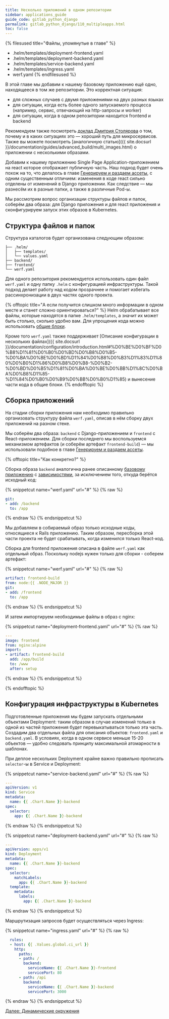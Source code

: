 ```yaml
---
title: Несколько приложений в одном репозитории
sidebar: applications_guide
guide_code: gitlab_python_django
permalink: gitlab_python_django/110_multipleapps.html
toc: false
---
```


{% filesused title="Файлы, упомянутые в главе" %}
- .helm/templates/deployment-frontend.yaml
- .helm/templates/deployment-backend.yaml
- .helm/templates/service-backend.yaml
- .helm/templates/ingress.yaml
- werf.yaml
{% endfilesused %}

В этой главе мы добавим к нашему базовому приложению ещё одно, находящееся в том же репозитории. Это корректная ситуация:

* для сложных случаев с двумя приложениями на двух разных языках
* для ситуации, когда есть более одного запускаемого процесса (например, сервис, отвечающий на http-запросы и worker)
* для ситуации, когда в одном репозитории находится frontend и backend

Рекомендуем также посмотреть [доклад Дмитрия Столярова](https://www.youtube.com/watch?v=g9cgppj0gKQ) о том, почему и в каких ситуациях это — хороший путь для микросервисов. Также вы можете посмотреть [аналогичную статью]({{ site.docsurl }}/documentation/guides/advanced_build/multi_images.html) о приложении с несколькими образами.

Добавим к нашему приложению Single Page Application-приложением на react которое отображает публичную часть. Наш подход будет очень похож на то, что делалось в главе [Генерируем и раздаем ассеты](040_assets.html), с одним существенным отличием: изменения в коде react сильно отделены от изменений в Django приложении. Как следствие — мы разнесём их в разные папки, а также в различные Pod-ы.

Мы рассмотрим вопрос организации структуры файлов и папок, соберём два образа: для Django приложения и для react приложения и сконфигурируем запуск этих образов в Kubernetes.

## Структура файлов и папок

Структура каталогов будет организована следующим образом:

```
├── .helm/
│   ├── templates/
│   └── values.yaml
├── backend/
├── frontend/
└── werf.yaml
```

Для одного репозитория рекомендуется использовать один файл `werf.yaml` и одну папку `.helm` с конфигурацией инфраструктуры. Такой подход делает работу над кодом прозрачнее и помогает избегать рассинхронизации в двух частях одного проекта.

{% offtopic title="А если получится слишком много информации в одном месте и станет сложно ориентироваться?" %}
Helm обрабатывает все файлы, которые находятся в папке `.helm/templates`, а значит их может быть столько, сколько удобно вам. Для упрощения кода можно использовать [общие блоки](https://helm.sh/docs/chart_template_guide/named_templates/).

Кроме того `werf.yaml` также поддерживает [Описание конфигурации в нескольких файлах]({{ site.docsurl }}/documentation/configuration/introduction.html#%D0%BE%D0%BF%D0%B8%D1%81%D0%B0%D0%BD%D0%B8%D0%B5-%D0%BA%D0%BE%D0%BD%D1%84%D0%B8%D0%B3%D1%83%D1%80%D0%B0%D1%86%D0%B8%D0%B8-%D0%B2-%D0%BD%D0%B5%D1%81%D0%BA%D0%BE%D0%BB%D1%8C%D0%BA%D0%B8%D1%85-%D1%84%D0%B0%D0%B9%D0%BB%D0%B0%D1%85) и вынесение части кода в общие блоки.
{% endofftopic %}

## Сборка приложений

На стадии сборки приложения нам необходимо правильно организовать структуру файла `werf.yaml`, описав в нём сборку двух приложений на разном стеке.

Мы соберём два образа: `backend` c Django-приложением и `frontend` c React-приложением. Для сборки последнего мы воспользуемся механизмом артефактов (и соберём артефакт `frontend-build`) — мы использовали подобное в главе [Генерируем и раздаем ассеты](040_assets.html).

{% offtopic title="Как конкретно?" %}

Сборка образа `backend` аналогична ранее описанному [базовому приложению](020_basic.html) с [зависимостями](030_dependencies.html), за исключением того, откуда берётся исходный код:

{% snippetcut name="werf.yaml" url="#" %}
{% raw %}
```yaml
git:
- add: /backend
  to: /app
```
{% endraw %}
{% endsnippetcut %}

Мы добавляем в собираемый образ только исходные коды, относящиеся к Rails приложению. Таким образом, пересборка этой части проекта не будет срабатывать, когда изменился только React-код.

Сборка для frontend приложения описана в файле `werf.yaml` как отдельный образ. Поскольку nodejs нужен только для сборки - соберем артефакт:

{% snippetcut name="werf.yaml" url="#" %}
{% raw %}
```yaml
artifact: frontend-build
from: node:{{ .NODE_MAJOR }}
git:
- add: /frontend
  to: /app
```
{% endraw %}
{% endsnippetcut %}

И затем импортируем необходимые файлы в образ с nginx:

{% snippetcut name="deployment-frontend.yaml" url="#" %}
{% raw %}
```yaml
---
image: frontend
from: nginx:alpine
import:
- artifact: frontend-build
  add: /app/build
  to: /www
  after: setup
```
{% endraw %}
{% endsnippetcut %}

{% endofftopic %}

## Конфигурация инфраструктуры в Kubernetes

Подготовленные приложения мы будем запускать отдельными объектами Deployment: таким образом в случае изменений только в одной из частей приложения будет перевыкатываться только эта часть. Создадим два отдельных файла для описания объектов: `frontend.yaml` и `backend.yaml`. В условиях, когда в одном сервисе меньше 15-20 объектов — удобно следовать принципу максимальной атомарности в шаблонах.

При деплое нескольких Deployment крайне важно правильно прописать `selector`-ы в Service и Deployment:

{% snippetcut name="service-backend.yaml" url="#" %}
{% raw %}
```yaml
---
apiVersion: v1
kind: Service
metadata:
  name: {{ .Chart.Name }}-backend
spec:
  selector:
    app: {{ .Chart.Name }}-backend
```
{% endraw %}
{% endsnippetcut %}

{% snippetcut name="deployment-backend.yaml" url="#" %}
{% raw %}
```yaml
---
apiVersion: apps/v1
kind: Deployment
metadata:
  name: {{ .Chart.Name }}-backend
spec:
  selector:
    matchLabels:
      app: {{ .Chart.Name }}-backend
  template:
    metadata:
      labels:
        app: {{ .Chart.Name }}-backend
```
{% endraw %}
{% endsnippetcut %}

Маршрутизация запросов будет осуществляться через Ingress:

{% snippetcut name="ingress.yaml" url="#" %}
{% raw %}
```yaml
  rules:
  - host: {{ .Values.global.ci_url }}
    http:
      paths:
      - path: /
        backend:
          serviceName: {{ .Chart.Name }}-frontend
          servicePort: 80
      - path: /api
        backend:
          serviceName: {{ .Chart.Name }}-backend
          servicePort: 3000
```
{% endraw %}
{% endsnippetcut %}

<div>
    <a href="120_dynamicenvs.html" class="nav-btn">Далее: Динамические окружения</a>
</div>
